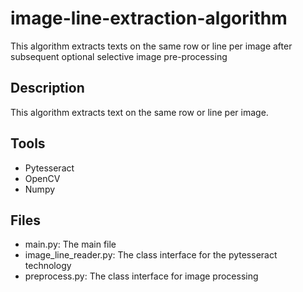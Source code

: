 # image-line-extraction-algorithm

This algorithm extracts texts on the same row or line per image after subsequent optional selective image pre-processing


## Description

This algorithm extracts text on the same row or line per image.

## Tools

- Pytesseract
- OpenCV
- Numpy


## Files

- main.py: The main file
- image_line_reader.py: The class interface for the pytesseract technology
- preprocess.py: The class interface for image processing


